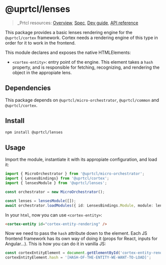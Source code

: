 # @uprtcl/lenses

> \_Prtcl resources: [Overview](https://github.com/uprtcl/spec/wiki), [Spec](https://github.com/uprtcl/spec), [Dev guide](https://github.com/uprtcl/js-uprtcl/wiki), [API reference](https://uprtcl.github.io/js-uprtcl/)

This package provides a basic lenses rendering engine for the `@uprtcl/cortex` framework. Cortex needs a rendering engine of this type in order for it to work in the frontend.

This module declares and exposes the native HTMLElements: 

- `<cortex-entity>`: entry point of the engine. This element takes a `hash` property, and is responsible for fetching, recognizing, and rendering the object in the appropiate lens.

## Dependencies

This package depends on `@uprtcl/micro-orchestrator`, `@uprtcl/common` and `@uprtcl/cortex`.

## Install

```bash
npm install @uprtcl/lenses
```

## Usage

Import the module, instantiate it with its appropiate configuration, and load it:

```ts
import { MicroOrchestrator } from '@uprtcl/micro-orchestrator';
import { LensesBindings} from '@uprtcl/cortex';
import { lensesModule } from '@uprtcl/lenses';

const orchestrator = new MicroOrchestrator();

const lenses = lensesModule([]);
await orchestrator.loadModules({ id: LensesBindings.Module, module: lenses });
```

In your `html`, now you can use `<cortex-entity>`:

```html
<cortex-entity id="cortex-entity-rendering" />
```

Now we need to pass the `hash` attribute down to the element. Each JS frontend framework has its own way of doing it (props for React, inputs for Angular...). This is how you can do it in vanilla JS:

```js
const cortexEntityElement = document.getElementById('cortex-entity-rendering');
cortexEntityElement.hash = '[HASH-OF-THE-ENTITY-WE-WANT-TO-LOAD]';
```
